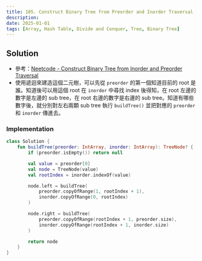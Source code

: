 ```yaml
---
title: 105. Construct Binary Tree from Preorder and Inorder Traversal
description:
date: 2025-01-01
tags: [Array, Hash Table, Divide and Conquer, Tree, Binary Tree]
---
```


## Solution

- 參考：[Neetcode - Construct Binary Tree from Inorder and Preorder Traversal](https://www.youtube.com/watch?v=ihj4IQGZ2zc)
- 使用遞迴來建造這個二元樹，可以先從 `preorder` 的第一個知道目前的 root 是誰。知道後可以用這個 root 在 `inorder` 中尋找 index 後得知，在 root 左邊的數字是左邊的 sub tree，在 root 右邊的數字是右邊的 sub tree。知道有哪些數字後，就分別對左右兩顆 sub tree 執行 `buildTree()` 並把對應的 `preorder` 和 `inorder` 傳進去。

### Implementation

```kotlin
class Solution {
    fun buildTree(preorder: IntArray, inorder: IntArray): TreeNode? {
        if (preorder.isEmpty()) return null

        val value = preorder[0]
        val node = TreeNode(value)
        val rootIndex = inorder.indexOf(value)

        node.left = buildTree(
            preorder.copyOfRange(1, rootIndex + 1),
            inorder.copyOfRange(0, rootIndex) 
        )

        node.right = buildTree(
            preorder.copyOfRange(rootIndex + 1, preorder.size),
            inorder.copyOfRange(rootIndex + 1, inorder.size)
        )

        return node 
    }
}
```

